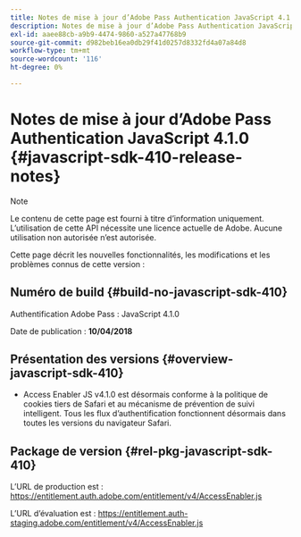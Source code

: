 ```yaml
---
title: Notes de mise à jour d’Adobe Pass Authentication JavaScript 4.1.0
description: Notes de mise à jour d’Adobe Pass Authentication JavaScript 4.1.0
exl-id: aaee88cb-a9b9-4474-9860-a527a47768b9
source-git-commit: d982beb16ea0db29f41d0257d8332fd4a07a84d8
workflow-type: tm+mt
source-wordcount: '116'
ht-degree: 0%

---
```


# Notes de mise à jour d’Adobe Pass Authentication JavaScript 4.1.0 {#javascript-sdk-410-release-notes}

>[!NOTE]
>
>Le contenu de cette page est fourni à titre d’information uniquement. L’utilisation de cette API nécessite une licence actuelle de Adobe. Aucune utilisation non autorisée n’est autorisée.

Cette page décrit les nouvelles fonctionnalités, les modifications et les problèmes connus de cette version :

## Numéro de build {#build-no-javascript-sdk-410}

Authentification Adobe Pass : JavaScript 4.1.0

Date de publication : **10/04/2018**


## Présentation des versions {#overview-javascript-sdk-410}

* Access Enabler JS v4.1.0 est désormais conforme à la politique de cookies tiers de Safari et au mécanisme de prévention de suivi intelligent. Tous les flux d’authentification fonctionnent désormais dans toutes les versions du navigateur Safari.


## Package de version {#rel-pkg-javascript-sdk-410}

L’URL de production est : https://entitlement.auth.adobe.com/entitlement/v4/AccessEnabler.js

L’URL d’évaluation est : https://entitlement.auth-staging.adobe.com/entitlement/v4/AccessEnabler.js
